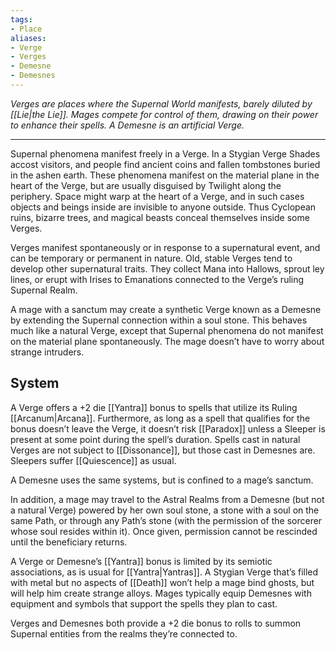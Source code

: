 ```yaml
---
tags:
- Place
aliases:
- Verge
- Verges
- Demesne
- Demesnes
---
```


_Verges are places where the Supernal World manifests, barely diluted by [[Lie|the Lie]]. Mages compete for control of them, drawing on their power to enhance their spells. A Demesne is an artificial Verge._

---

Supernal phenomena manifest freely in a Verge. In a Stygian Verge Shades accost visitors, and people find ancient coins and fallen tombstones buried in the ashen earth. These phenomena manifest on the material plane in the heart of the Verge, but are usually disguised by Twilight along the periphery. Space might warp at the heart of a Verge, and in such cases objects and beings inside are invisible to anyone outside. Thus Cyclopean ruins, bizarre trees, and magical beasts conceal themselves inside some Verges.

Verges manifest spontaneously or in response to a supernatural event, and can be temporary or permanent in nature. Old, stable Verges tend to develop other supernatural traits. They collect Mana into Hallows, sprout ley lines, or erupt with Irises to Emanations connected to the Verge’s ruling Supernal Realm.

A mage with a sanctum may create a synthetic Verge known as a Demesne by extending the Supernal connection within a soul stone. This behaves much like a natural Verge, except that Supernal phenomena do not manifest on the material plane spontaneously. The mage doesn’t have to worry about strange intruders.

## System

A Verge offers a +2 die [[Yantra]] bonus to spells that utilize its Ruling [[Arcanum|Arcana]]. Furthermore, as long as a spell that qualifies for the bonus doesn’t leave the Verge, it doesn’t risk [[Paradox]] unless a Sleeper is present at some point during the spell’s duration. Spells cast in natural Verges are not subject to [[Dissonance]], but those cast in Demesnes are. Sleepers suffer [[Quiescence]] as usual.

A Demesne uses the same systems, but is confined to a mage’s sanctum.

In addition, a mage may travel to the Astral Realms from a Demesne (but not a natural Verge) powered by her own soul stone, a stone with a soul on the same Path, or through any Path’s stone (with the permission of the sorcerer whose soul resides within it). Once given, permission cannot be rescinded until the beneficiary returns.

A Verge or Demesne’s [[Yantra]] bonus is limited by its semiotic associations, as is usual for [[Yantra|Yantras]]. A Stygian Verge that’s filled with metal but no aspects of [[Death]] won’t help a mage bind ghosts, but will help him create strange alloys. Mages typically equip Demesnes with equipment and symbols that support the spells they plan to cast.

Verges and Demesnes both provide a +2 die bonus to rolls to summon Supernal entities from the realms they’re connected to.